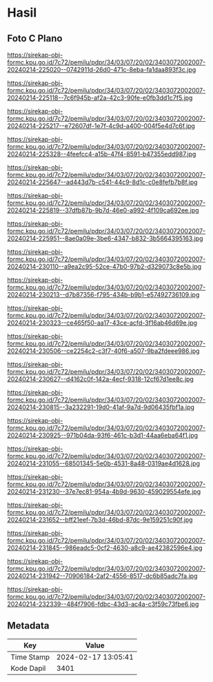 # Hasil

## Foto C Plano

https://sirekap-obj-formc.kpu.go.id/7c72/pemilu/pdpr/34/03/07/20/02/3403072002007-20240214-225020--0742911d-26d0-471c-8eba-fa1daa893f3c.jpg

https://sirekap-obj-formc.kpu.go.id/7c72/pemilu/pdpr/34/03/07/20/02/3403072002007-20240214-225118--7c6f945b-af2a-42c3-90fe-e0fb3dd1c7f5.jpg

https://sirekap-obj-formc.kpu.go.id/7c72/pemilu/pdpr/34/03/07/20/02/3403072002007-20240214-225217--e72607df-1e7f-4c9d-a400-004f5e4d7c6f.jpg

https://sirekap-obj-formc.kpu.go.id/7c72/pemilu/pdpr/34/03/07/20/02/3403072002007-20240214-225328--4feefcc4-a15b-47f4-8591-b47355edd987.jpg

https://sirekap-obj-formc.kpu.go.id/7c72/pemilu/pdpr/34/03/07/20/02/3403072002007-20240214-225647--ad443d7b-c541-44c9-8d1c-c0e8fefb7b8f.jpg

https://sirekap-obj-formc.kpu.go.id/7c72/pemilu/pdpr/34/03/07/20/02/3403072002007-20240214-225819--37dfb87b-9b7d-46e0-a992-4f109ca692ee.jpg

https://sirekap-obj-formc.kpu.go.id/7c72/pemilu/pdpr/34/03/07/20/02/3403072002007-20240214-225951--8ae0a09e-3be6-4347-b832-3b5664395163.jpg

https://sirekap-obj-formc.kpu.go.id/7c72/pemilu/pdpr/34/03/07/20/02/3403072002007-20240214-230110--a9ea2c95-52ce-47b0-97b2-d329073c8e5b.jpg

https://sirekap-obj-formc.kpu.go.id/7c72/pemilu/pdpr/34/03/07/20/02/3403072002007-20240214-230213--d7b87356-f795-434b-b9b1-e57492736109.jpg

https://sirekap-obj-formc.kpu.go.id/7c72/pemilu/pdpr/34/03/07/20/02/3403072002007-20240214-230323--ce465f50-aa17-43ce-acfd-3f16ab46d69e.jpg

https://sirekap-obj-formc.kpu.go.id/7c72/pemilu/pdpr/34/03/07/20/02/3403072002007-20240214-230506--ce2254c2-c3f7-40f6-a507-9ba2fdeee986.jpg

https://sirekap-obj-formc.kpu.go.id/7c72/pemilu/pdpr/34/03/07/20/02/3403072002007-20240214-230627--d4162c0f-142a-4ecf-9318-12cf67d1ee8c.jpg

https://sirekap-obj-formc.kpu.go.id/7c72/pemilu/pdpr/34/03/07/20/02/3403072002007-20240214-230815--3a232291-19d0-41af-9a7d-9d06435fbf1a.jpg

https://sirekap-obj-formc.kpu.go.id/7c72/pemilu/pdpr/34/03/07/20/02/3403072002007-20240214-230925--971b04da-93f6-461c-b3d1-44aa6eba64f1.jpg

https://sirekap-obj-formc.kpu.go.id/7c72/pemilu/pdpr/34/03/07/20/02/3403072002007-20240214-231055--68501345-5e0b-4531-8a48-0319ae4d1628.jpg

https://sirekap-obj-formc.kpu.go.id/7c72/pemilu/pdpr/34/03/07/20/02/3403072002007-20240214-231230--37e7ec81-954a-4b9d-9630-459029554efe.jpg

https://sirekap-obj-formc.kpu.go.id/7c72/pemilu/pdpr/34/03/07/20/02/3403072002007-20240214-231652--bff21eef-7b3d-46bd-87dc-9e159251c90f.jpg

https://sirekap-obj-formc.kpu.go.id/7c72/pemilu/pdpr/34/03/07/20/02/3403072002007-20240214-231845--986eadc5-0cf2-4630-a8c9-ae42382596e4.jpg

https://sirekap-obj-formc.kpu.go.id/7c72/pemilu/pdpr/34/03/07/20/02/3403072002007-20240214-231942--70906184-2af2-4556-8517-dc6b85adc7fa.jpg

https://sirekap-obj-formc.kpu.go.id/7c72/pemilu/pdpr/34/03/07/20/02/3403072002007-20240214-232339--484f7906-fdbc-43d3-ac4a-c3f59c73fbe6.jpg


## Metadata

| Key        | Value               |
| ---------- | ------------------- |
| Time Stamp | 2024-02-17 13:05:41 |
| Kode Dapil | 3401                |



